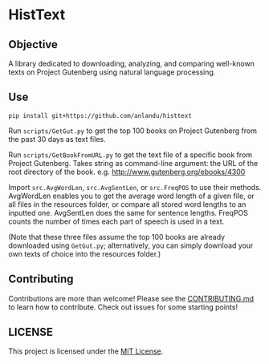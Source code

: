 # HistText

## Objective
A library dedicated to downloading, analyzing, and comparing well-known texts on Project Gutenberg using natural language processing.

## Use
`pip install git+https://github.com/anlandu/histtext`

Run `scripts/GetGut.py` to get the top 100 books on Project Gutenberg from the past 30 days
as text files.

Run  `scripts/GetBookFromURL.py` to get the text file of a specific book from Project Gutenberg.
Takes string as command-line argument: the URL of the root directory of the book. e.g. http://www.gutenberg.org/ebooks/4300

Import `src.AvgWordLen`, `src.AvgSentLen`, or `src.FreqPOS` to use their methods. AvgWordLen enables you to get the average word length of a given file, or all files in the resources folder, or compare all stored word lengths to an inputted one. AvgSentLen does the same for sentence lengths. FreqPOS counts the number of times each part of speech is used in a text.

(Note that these three files assume the top 100 books are already downloaded using `GetGut.py`; alternatively, you can simply download your own texts of choice into the resources folder.)

## Contributing
Contributions are more than welcome! Please see the  [CONTRIBUTING.md](CONTRIBUTING.md) to learn how to contribute. Check out issues for some starting points!

## LICENSE
This project is licensed under the [MIT License](LICENSE).
